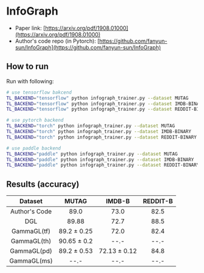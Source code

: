 InfoGraph 
========================

- Paper link: [https://arxiv.org/pdf/1908.01000](https://arxiv.org/pdf/1908.01000)
- Author's code repo (in Pytorch):
  [https://github.com/fanyun-sun/InfoGraph](https://github.com/fanyun-sun/InfoGraph)

  
How to run
----------

Run with following:

```bash
# use tensorflow bakcend
TL_BACKEND="tensorflow" python infograph_trainer.py --dataset MUTAG 
TL_BACKEND="tensorflow" python infograph_trainer.py --dataset IMDB-BINARY
TL_BACKEND="tensorflow" python infograph_trainer.py --dataset REDDIT-BINARY
```
```bash
# use pytorch backend
TL_BACKEND="torch" python infograph_trainer.py --dataset MUTAG 
TL_BACKEND="torch" python infograph_trainer.py --dataset IMDB-BINARY
TL_BACKEND="torch" python infograph_trainer.py --dataset REDDIT-BINARY 
```
```bash
# use paddle backend
TL_BACKEND="paddle" python infograph_trainer.py --dataset MUTAG 
TL_BACKEND="paddle" python infograph_trainer.py --dataset IMDB-BINARY
TL_BACKEND="paddle" python infograph_trainer.py --dataset REDDIT-BINARY
```

Results (accuracy)
-------


|      Dataset      | MUTAG | IMDB-B | REDDIT-B |  
| :---------------: | :---:  | :----: |  :----:  |  
|   Author's Code   | 89.0  |  73.0  |   82.5   | 
|        DGL        | 89.88 |  72.7  |   88.5   | 
|     GammaGL(tf)   | 89.2 ± 0.25  |  72.0  |   82.4   |  
|     GammaGL(th)   | 90.65 ± 0.2 |  --.-  |   --.-   |  
|     GammaGL(pd)   | 89.2 ± 0.53 | 72.13 ± 0.12| 84.8 |  
|     GammaGL(ms)   | --.-  |  --.-  |   --.-   |  
  

